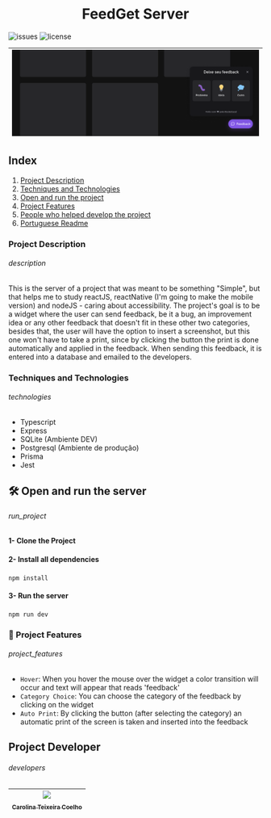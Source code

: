 

<h1 align="center">FeedGet Server</h1>

![issues](https://img.shields.io/github/issues/caroolt/feedbackWidget-Web?color=red) ![license](https://img.shields.io/github/license/caroolt/feedbackWidget-Web)

<!-- Image that represents what the project does -->
|![Image demonstrating the project which is a chat where the user can send Feedback (bug, improvement idea and any other feedback)](./img/readme.png) | 
| :---: |

## Index
  1. [Project Description](#description)
  2. [Techniques and Technologies](#technologies)
  3. [Open and run the project](#run_project)
  4. [Project Features](#project_features)
  4. [People who helped develop the project](#developers)
  5. [Portuguese Readme](./README.md)

### Project Description
###### description
This is the server of a project that was meant to be something "Simple", but that helps me to study reactJS, reactNative (I'm going to make the mobile version) and nodeJS - caring about accessibility. The project's goal is to be a widget where the user can send feedback, be it a bug, an improvement idea or any other feedback that doesn't fit in these other two categories, besides that, the user will have the option to insert a screenshot, but this one won't have to take a print, since by clicking the button the print is done automatically and applied in the feedback. When sending this feedback, it is entered into a database and emailed to the developers.

### Techniques and Technologies
###### technologies
- Typescript
- Express
- SQLite (Ambiente DEV)
- Postgresql (Ambiente de produção)
- Prisma
- Jest

## 🛠️ Open and run the server
###### run_project
#### 1- Clone the Project
#### 2- Install all dependencies
   `npm install`

#### 3- Run the server 
   `npm run dev`
 
### 🔨 Project Features
###### project_features
- `Hover`: When you hover the mouse over the widget a color transition will occur and text will appear that reads 'feedback'
- `Category Choice`: You can choose the category of the feedback by clicking on the widget
- `Auto Print`: By clicking the button (after selecting the category) an automatic print of the screen is taken and inserted into the feedback

## Project Developer
###### developers
| [<img src="https://avatars.githubusercontent.com/u/82682093?s=400&u=0a46c06b6a1ae04f7acf2f2162187b1a7e4d5d53&v=4" width=115><br><sub>Carolina Teixeira Coelho</sub>](https://github.com/caroolt) | 
| :---: |


